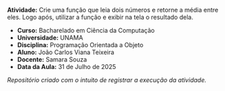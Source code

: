 **Atividade:** Crie uma função que leia dois números e retorne a média entre eles. Logo após, utilizar a função e exibir na tela o resultado dela.

- **Curso:** Bacharelado em Ciência da Computação
- **Universidade:** UNAMA
- **Disciplina:** Programação Orientada a Objeto  
- **Aluno:** João Carlos Viana Teixeira  
- **Docente:** Samara Souza  
- **Data da Aula:** 31 de Julho de 2025

_Repositório criado com o intuito de registrar a execução da atividade._
